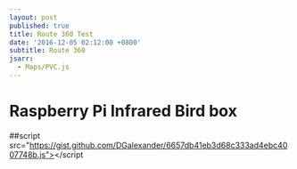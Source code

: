 ```yaml
---
layout: post
published: true
title: Route 360 Test
date: '2016-12-05 02:12:00 +0800'
subtitle: Route 360
jsarr:
  - Maps/PVC.js
---
```

**Raspberry Pi Infrared Bird box**
========================

##script src="https://gist.github.com/DGalexander/6657db41eb3d68c333ad4ebc4007748b.js"></script

<script src="https://bl.ocks.org/DGalexander/6657db41eb3d68c333ad4ebc4007748b.js"></script>
